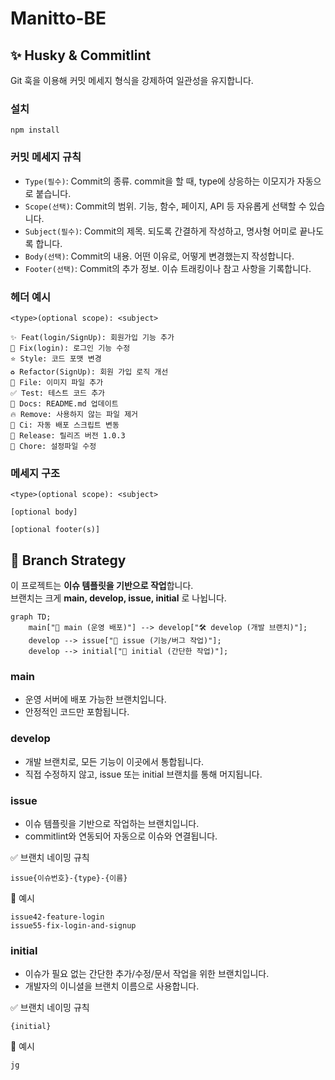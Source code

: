 # Manitto-BE

## ✨ Husky & Commitlint

Git 훅을 이용해 커밋 메세지 형식을 강제하여 일관성을 유지합니다.

### 설치

```
npm install
```

### 커밋 메세지 규칙

- `Type(필수)`: Commit의 종류. commit을 할 때, type에 상응하는 이모지가 자동으로 붙습니다.
- `Scope(선택)`: Commit의 범위. 기능, 함수, 페이지, API 등 자유롭게 선택할 수 있습니다.
- `Subject(필수)`: Commit의 제목. 되도록 간결하게 작성하고, 명사형 어미로 끝나도록 합니다.
- `Body(선택)`: Commit의 내용. 어떤 이유로, 어떻게 변경했는지 작성합니다.
- `Footer(선택)`: Commit의 추가 정보. 이슈 트래킹이나 참고 사항을 기록합니다.

### 헤더 예시

```
<type>(optional scope): <subject>

✨ Feat(login/SignUp): 회원가입 기능 추가
🐛 Fix(login): 로그인 기능 수정
⭐️ Style: 코드 포맷 변경
♻️ Refactor(SignUp): 회원 가입 로직 개선
📁 File: 이미지 파일 추가
✅ Test: 테스트 코드 추가
📝 Docs: README.md 업데이트
🔥 Remove: 사용하지 않는 파일 제거
💚 Ci: 자동 배포 스크립트 변동
🔖 Release: 릴리즈 버전 1.0.3
🔧 Chore: 설정파일 수정
```

### 메세지 구조

```
<type>(optional scope): <subject>

[optional body]

[optional footer(s)]
```

## 🌿 Branch Strategy

이 프로젝트는 **이슈 템플릿을 기반으로 작업**합니다.  
브랜치는 크게 **main, develop, issue, initial** 로 나뉩니다.

```mermaid
graph TD;
    main["🔖 main (운영 배포)"] --> develop["🛠 develop (개발 브랜치)"];
    develop --> issue["🚀 issue (기능/버그 작업)"];
    develop --> initial["📝 initial (간단한 작업)"];
```

### main

- 운영 서버에 배포 가능한 브랜치입니다.
- 안정적인 코드만 포함됩니다.

### develop

- 개발 브랜치로, 모든 기능이 이곳에서 통합됩니다.
- 직접 수정하지 않고, issue 또는 initial 브랜치를 통해 머지됩니다.

### issue

- 이슈 템플릿을 기반으로 작업하는 브랜치입니다.
- commitlint와 연동되어 자동으로 이슈와 연결됩니다.

✅ 브랜치 네이밍 규칙

```
issue{이슈번호}-{type}-{이름}
```

📌 예시

```
issue42-feature-login
issue55-fix-login-and-signup
```

### initial

- 이슈가 필요 없는 간단한 추가/수정/문서 작업을 위한 브랜치입니다.
- 개발자의 이니셜을 브랜치 이름으로 사용합니다.

✅ 브랜치 네이밍 규칙

```
{initial}
```

📌 예시

```
jg
```
